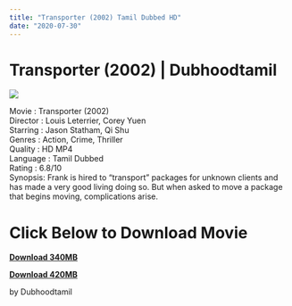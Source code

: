 ```yaml
---
title: "Transporter (2002) Tamil Dubbed HD"
date: "2020-07-30"
---
```


# Transporter (2002) | Dubhoodtamil

[![](https://1.bp.blogspot.com/-CdZ2NC8SRcQ/Xxv2OY1gDKI/AAAAAAAABwc/Vza7GeEd1I8hjiXEjy6zXDBQu0UJN5GYACNcBGAsYHQ/w410-h307/14060929_f1024.webp)](https://1.bp.blogspot.com/-CdZ2NC8SRcQ/Xxv2OY1gDKI/AAAAAAAABwc/Vza7GeEd1I8hjiXEjy6zXDBQu0UJN5GYACNcBGAsYHQ/s1600/14060929_f1024.webp)

Movie : Transporter (2002)  
Director : Louis Leterrier, Corey Yuen  
Starring : Jason Statham, Qi Shu  
Genres : Action, Crime, Thriller  
Quality : HD MP4  
Language : Tamil Dubbed  
Rating : 6.8/10  
Synopsis: Frank is hired to “transport” packages for unknown clients and has made a very good living doing so. But when asked to move a package that begins moving, complications arise.

# Click Below to Download Movie

  

**[Download 340MB](#)** 

**[Download 420MB](#)**

by Dubhoodtamil
